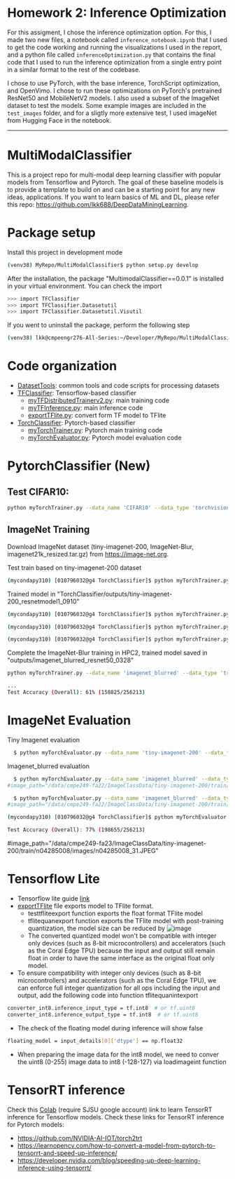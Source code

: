 # Homework 2: Inference Optimization

For this assigment, I chose the inference optimization option. For this, I made two new files, a notebook called `inference_notebook.ipynb` that I used to get the code working and running the visualizations I used in the report, and a python file called `inferenceOptimization.py` that contains the final code that I used to run the inference optimization from a single entry point in a similar format to the rest of the codebase.

I chose to use PyTorch, with the base inference, TorchScript optimization, and OpenVimo. I chose to run these optimizations on PyTorch's pretrained ResNet50 and MobileNetV2 models. I also used a subset of the ImageNet dataset to test the models. Some example images are included in the `test_images` folder, and for a sligtly more extensive test, I used imageNet from Hugging Face in the notebook.

---

# MultiModalClassifier
This is a project repo for multi-modal deep learning classifier with popular models from Tensorflow and Pytorch. The goal of these baseline models is to provide a template to build on and can be a starting point for any new ideas, applications. If you want to learn basics of ML and DL, please refer this repo: https://github.com/lkk688/DeepDataMiningLearning.

# Package setup
Install this project in development mode
```bash
(venv38) MyRepo/MultiModalClassifier$ python setup.py develop
```
After the installation, the package "MultimodalClassifier==0.0.1" is installed in your virtual environment. You can check the import
```bash
>>> import TFClassifier
>>> import TFClassifier.Datasetutil
>>> import TFClassifier.Datasetutil.Visutil
```

If you went to uninstall the package, perform the following step
```bash
(venv38) lkk@cmpeengr276-All-Series:~/Developer/MyRepo/MultiModalClassifier$ python setup.py develop --uninstall
```

# Code organization
* [DatasetTools](./DatasetTools): common tools and code scripts for processing datasets
* [TFClassifier](./TFClassifier): Tensorflow-based classifier
  * [myTFDistributedTrainerv2.py](./TFClassifier/myTFDistributedTrainerv2.py): main training code
  * [myTFInference.py](./TFClassifier/myTFInference.py): main inference code
  * [exportTFlite.py](./TFClassifier/exportTFlite.py): convert form TF model to TFlite
* [TorchClassifier](./TorchClassifier): Pytorch-based classifier
  * [myTorchTrainer.py](./TorchClassifier/myTorchTrainer.py): Pytorch main training code
  * [myTorchEvaluator.py](./TorchClassifier/myTorchEvaluator.py): Pytorch model evaluation code 

# PytorchClassifier (New)
## Test CIFAR10:
```bash
python myTorchTrainer.py --data_name 'CIFAR10' --data_type 'torchvisiondataset' --data_path r"E:\Dataset" --model_name 'cnnmodel1' --learningratename 'ConstantLR' --optimizer 'SGD'
```

## ImageNet Training
Download ImageNet dataset (tiny-imagenet-200, ImageNet-Blur, imagenet21k_resized.tar.gz) from https://image-net.org. 

Test train based on tiny-imagenet-200 dataset

```bash
(mycondapy310) [010796032@g4 TorchClassifier]$ python myTorchTrainer.py --data_name 'tiny-imagenet-200' --data_type 'trainonly' --data_path "/data/cmpe249-fa23/ImageClassData" --model_name 'resnetmodel1' --learningratename 'StepLR' --lr 0.1 --momentum 0.9 --wd 1e-4 --optimizer 'SGD'
```
Trained model in "TorchClassifier/outputs/tiny-imagenet-200_resnetmodel1_0910"

```bash
(mycondapy310) [010796032@g4 TorchClassifier]$ python myTorchTrainer.py --data_name 'tiny-imagenet-200' --data_type 'trainonly' --data_path "/data/cmpe249-fa23/ImageClassData" --model_name 'vit_b_32' --learningratename 'StepLR' --lr 0.1 --momentum 0.9 --wd 1e-4 --optimizer 'SGD' --batchsize 32
```

```bash
(mycondapy310) [010796032@g4 TorchClassifier]$ python myTorchTrainer.py --data_name 'tiny-imagenet-200' --data_type 'trainonly' --data_path "/data/cmpe249-fa23/ImageClassData" --model_name 'vit_b_16' --learningratename 'StepLR' --lr 0.1 --momentum 0.9 --wd 1e-4 --optimizer 'Adam' --batchsize 32 --TAG '0910'
```

```bash
(mycondapy310) [010796032@g4 TorchClassifier]$ python myTorchTrainer.py --data_name 'flower_photos' --data_type 'traintestfolder' --data_path "/data/cmpe249-fa23/ImageClassData" --model_name 'vit_b_16' --learningratename 'StepLR' --lr 0.1 --momentum 0.9 --wd 1e-4 --optimizer 'Adam' --batchsize 64 --TAG '0916'
```

Complete the ImageNet-Blur training in HPC2, trained model saved in "outputs/imagenet_blurred_resnet50_0328"
```bash
python myTorchTrainer.py --data_name 'imagenet_blurred' --data_type 'trainonly' --data_path "/data/cmpe249-fa23/ImageClassData" --model_name 'resnet50' --learningratename 'StepLR' --lr 0.1 --momentum 0.9 --wd 1e-4 --optimizer 'SGD'

...
Test Accuracy (Overall): 61% (158825/256213)

```

# ImageNet Evaluation

Tiny Imagenet evaluation
```bash
  $ python myTorchEvaluator.py --data_name 'tiny-imagenet-200' --data_type 'trainonly' --data_path "/data/cmpe249-fa23/ImageClassData" --model_name 'resnet50' --checkpoint 'outputs/tiny-imagenet-200_resnet50_0328/checkpoint.pth.tar' --classmap 'TorchClassifier/Datasetutil/tinyimagenet_idmap.json' --gpuid 0
```
Imagenet_blurred evaluation
```bash
  $ python myTorchEvaluator.py --data_name 'imagenet_blurred' --data_type 'trainonly' --data_path "/data/cmpe249-fa23/ImageClassData" --model_name 'resnet50' --model_type 'ImageNet' --classmap 'TorchClassifier/Datasetutil/imagenet1000id2label.json' --gpuid 0
#image_path="/data/cmpe249-fa22/ImageClassData/tiny-imagenet-200/train/n04285008/images/n04285008_31.JPEG"

```

```bash
  $ python myTorchEvaluator.py --data_name 'imagenet_blurred' --data_type 'trainonly' --data_path "/data/cmpe249-fa23/ImageClassData" --model_name 'vit_b_32' --model_type 'ImageNet' --classmap 'TorchClassifier/Datasetutil/imagenet1000id2label.json' --gpuid 0
#image_path="/data/cmpe249-fa22/ImageClassData/tiny-imagenet-200/train/n04285008/images/n04285008_31.JPEG"

```

```bash
(mycondapy310) [010796032@g4 TorchClassifier]$ python myTorchEvaluator.py --data_name 'imagenet_blurred' --data_type 'trainonly' --data_path "/data/cmpe249-fa23/ImageClassData" --model_name 'vit_b_32' --model_type 'ImageNet' --classmap 'TorchClassifier/Datasetutil/imagenet1000id2label.json' --gpuid 0

Test Accuracy (Overall): 77% (198655/256213)
```

#image_path="/data/cmpe249-fa23/ImageClassData/tiny-imagenet-200/train/n04285008/images/n04285008_31.JPEG"


# Tensorflow Lite
* Tensorflow lite guide [link](https://www.tensorflow.org/lite/guide)
* [exportTFlite](\TFClassifier\exportTFlite.py) file exports model to TFlite format.
  * testtfliteexport function exports the float format TFlite model
  * tflitequanexport function exports the TFlite model with post-training quantization, the model size can be reduced by
![image](https://user-images.githubusercontent.com/6676586/126202680-e2e53942-7951-418c-a461-99fd88d2c33e.png)
  * The converted quantized model won't be compatible with integer only devices (such as 8-bit microcontrollers) and accelerators (such as the Coral Edge TPU) because the input and output still remain float in order to have the same interface as the original float only model.
* To ensure compatibility with integer only devices (such as 8-bit microcontrollers) and accelerators (such as the Coral Edge TPU), we can enforce full integer quantization for all ops including the input and output, add the following code into function tflitequanintexport
```bash
converter_int8.inference_input_type = tf.int8  # or tf.uint8
converter_int8.inference_output_type = tf.int8  # or tf.uint8
```
  * The check of the floating model during inference will show false
```bash
floating_model = input_details[0]['dtype'] == np.float32
```
  * When preparing the image data for the int8 model, we need to conver the uint8 (0-255) image data to int8 (-128-127) via loadimageint function
  
# TensorRT inference
Check this [Colab](https://colab.research.google.com/drive/1aCbuLCWEuEpTVFDxA20xKPFW75FiZgK-?usp=sharing) (require SJSU google account) link to learn TensorRT inference for Tensorflow models.
Check these links for TensorRT inference for Pytorch models: 
* https://github.com/NVIDIA-AI-IOT/torch2trt
* https://learnopencv.com/how-to-convert-a-model-from-pytorch-to-tensorrt-and-speed-up-inference/
* https://developer.nvidia.com/blog/speeding-up-deep-learning-inference-using-tensorrt/
